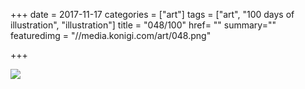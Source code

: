 +++
date = 2017-11-17
categories = ["art"]
tags = ["art", "100 days of illustration", "illustration"]
title = "048/100"
href= ""
summary=""
featuredimg = "//media.konigi.com/art/048.png"

+++

<img src="//media.konigi.com/art/048.png" />
